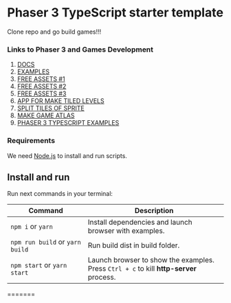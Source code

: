 # Phaser 3 TypeScript starter template
Clone repo and go build games!!!

### Links to Phaser 3 and Games Development
1. [DOCS](https://photonstorm.github.io/phaser3-docs/)
1. [EXAMPLES](https://labs.phaser.io/)
1. [FREE ASSETS #1](http://spritedatabase.net/)
1. [FREE ASSETS #2](https://itch.io/)
1. [FREE ASSETS #3](https://opengameart.org/)
1. [APP FOR MAKE TILED LEVELS](https://www.mapeditor.org/)
1. [SPLIT TILES OF SPRITE](https://renderhjs.net/shoebox/)
1. [MAKE GAME ATLAS](https://www.codeandweb.com/texturepacker)
1. [PHASER 3 TYPESCRIPT EXAMPLES](https://github.com/digitsensitive/phaser3-typescript)

### Requirements

We need [Node.js](https://nodejs.org) to install and run scripts.

## Install and run

Run next commands in your terminal:

| Command | Description |
|---------|-------------|
| `npm i` or `yarn` | Install dependencies and launch browser with examples.|
| `npm run build` or `yarn build` | Run build dist in build folder.|
| `npm start` or `yarn start` | Launch browser to show the examples. <br> Press `Ctrl + c` to kill **http-server** process. |
=======
